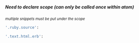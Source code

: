 ##### Need to declare scope (can only be called once within atom) 

<em><sub>multiple snippets must be put under the scope</sub></em>

```ruby 
'.ruby.source':
```
```ruby 
'.text.html.erb':
```
